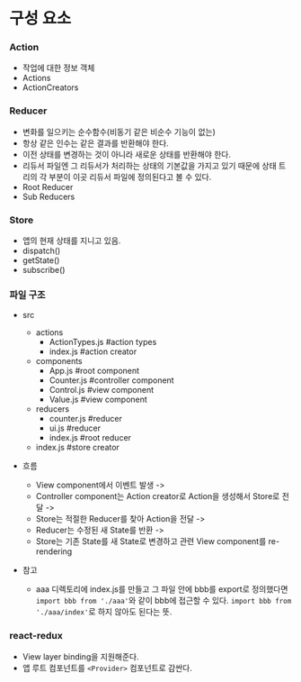 # 구성 요소

### Action
- 작업에 대한 정보 객체
- Actions
- ActionCreators

### Reducer
- 변화를 일으키는 순수함수(비동기 같은 비순수 기능이 없는)
- 항상 같은 인수는 같은 결과를 반환해야 한다.
- 이전 상태를 변경하는 것이 아니라 새로운 상태를 반환해야 한다.
- 리듀서 파일엔 그 리듀서가 처리하는 상태의 기본값을 가지고 있기 때문에 상태 트리의 각 부분이 이곳 리듀서 파일에 정의된다고 볼 수 있다.
- Root Reducer
- Sub Reducers
	
### Store
- 앱의 현재 상태를 지니고 있음.
- dispatch()
- getState()
- subscribe()

### 파일 구조
- src
	- actions
		- ActionTypes.js #action types
		- index.js #action creator
	- components
		- App.js #root component
		-	Counter.js #controller component
		-	Control.js #view component
		-	Value.js #view component
	- reducers
		- counter.js #reducer
		- ui.js #reducer
		- index.js #root reducer
	- index.js #store creator
	
- 흐름
	- View component에서 이벤트 발생 -> 
	- Controller component는 Action creator로 Action을 생성해서 Store로 전달 -> 
	- Store는 적절한 Reducer를 찾아 Action을 전달 -> 
	- Reducer는 수정된 새 State를 반환 -> 
	- Store는 기존 State를 새 State로 변경하고 관련 View component를 re-rendering


- 참고
	- aaa 디렉토리에 index.js를 만들고 그 파일 안에 bbb를 export로 정의했다면 ```import bbb from './aaa'```와 같이 bbb에 접근할 수 있다. ```import bbb from './aaa/index'```로 하지 않아도 된다는 뜻.
	
### react-redux
- View layer binding을 지원해준다.
- 앱 루트 컴포넌트를 ```<Provider>``` 컴포넌트로 감싼다.

